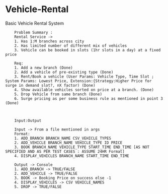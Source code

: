 # Vehicle-Rental
Basic Vehicle Rental System

 
        Problem Summary :
        Rental Service ->
        1. Has 1:M branches across city
        2. Has limited number of different mix of vehicles
        3. Vehicle can be booked in slots (1hr slots in a day) at a fixed price

        Req:
        1. Add a new branch (Done)
        2. Add a vehicle of pre-existing type (Done)
        3. Rent/Book a vehicle (User Params: Vehicle Type, Time Slot ; System Params: Lowest Price, Extension:{Strategy:Higher Price for surge in demand slot?, nX factor) (Done)
        4. Show available vehicles sorted on price at a branch. (Done)
        5. Drop Vehicle from same branch (Done)
        6. Surge pricing as per some business rule as mentioned in point 3 (Done)
        

        
        Input:Output

        Input -> From a file mentioned in args
        Format:
        1. ADD_BRANCH BRANCH_NAME CSV_VEHICLE_TYPES
        2. ADD_VEHICLE BRANCH_NAME VEHICLE_TYPE ID PRICE
        3. BOOK BRANCH_NAME VEHICLE_TYPE START_TIME END_TIME [AS NOT SPECIFIED AND AS PER TEST CASES : ASSUME 24HR Format]
        4. DISPLAY_VEHICLES BRANCH_NAME START_TIME END_TIME

        Output -> Console
        1. ADD_BRANCH -> TRUE/FALSE
        2. ADD_VEHICLE -> TRUE/FALSE
        3. BOOK -> Booking Price on success else -1
        4. DISPLAY_VEHICLES -> CSV VEHICLE_NAMES
        5. DROP -> TRUE/FALSE
